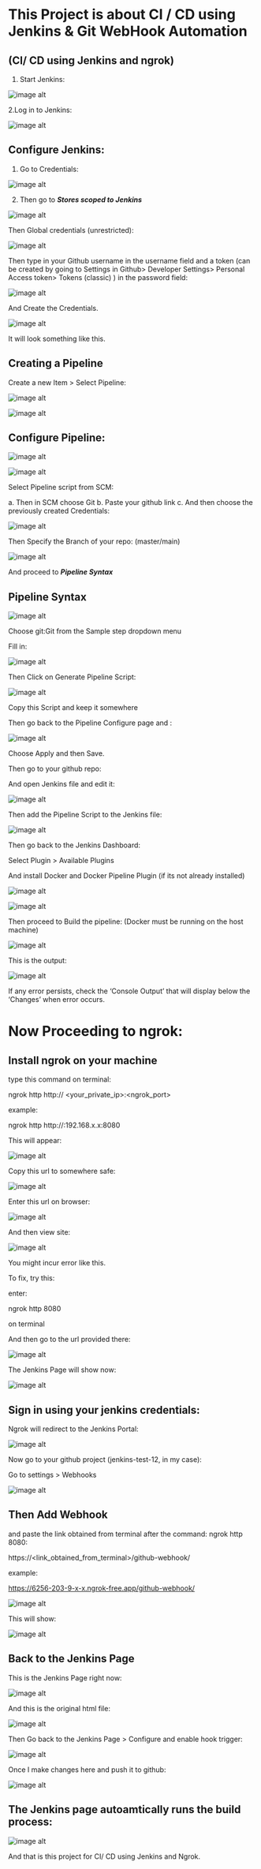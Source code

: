 # This Project is about CI / CD using Jenkins & Git WebHook Automation

## (CI/ CD using Jenkins and ngrok) 




1. Start Jenkins: 




![image alt](https://github.com/Dpk808/Jenkins_Repo/blob/main/Jenkins_Screenshots/1.1%20Start%20Jenkins.png) 




2.Log in to Jenkins: 


![image alt](https://github.com/Dpk808/Jenkins_Repo/blob/main/Jenkins_Screenshots/1.2%20Logging%20In%20Jenkins.png) 




## Configure Jenkins: 


1. Go to Credentials: 

   

![image alt](https://github.com/Dpk808/Jenkins_Repo/blob/main/Jenkins_Screenshots/1.3%20Manage%20Jenkins%2C%20Credentials.png) 




2. Then go to _**Stores scoped to Jenkins**_ 

   

![image alt](https://github.com/Dpk808/Jenkins_Repo/blob/main/Jenkins_Screenshots/1.4%20Global%20Credentials.png) 









Then Global credentials (unrestricted): 


![image alt](https://github.com/Dpk808/Jenkins_Repo/blob/main/Jenkins_Screenshots/1.5%20Add%20Credentials.png) 




Then type in your Github username in the username field and a token (can be created by going to Settings in Github> Developer Settings> Personal Access token> Tokens (classic) ) in the password field: 



![image alt](https://github.com/Dpk808/Jenkins_Repo/blob/main/Jenkins_Screenshots/1.5%20Credentials%20added.png) 




And Create the Credentials. 


![image alt](https://github.com/Dpk808/Jenkins_Repo/blob/main/Jenkins_Screenshots/1.5%20The%20credentials%20page%20will%20show%20something%20like%20this.png) 




It will look something like this. 



## Creating a Pipeline 


Create a new Item > Select Pipeline: 



![image alt](https://github.com/Dpk808/Jenkins_Repo/blob/main/Jenkins_Screenshots/2.1%20Create%20a%20new%20Item.png) 



![image alt](https://github.com/Dpk808/Jenkins_Repo/blob/main/Jenkins_Screenshots/2.2%20Create%20new%20Pipeline.png) 







## Configure Pipeline: 


![image alt](https://github.com/Dpk808/Jenkins_Repo/blob/main/Jenkins_Screenshots/3.1%20Pipeline.png) 


![image alt](https://github.com/Dpk808/Jenkins_Repo/blob/main/Jenkins_Screenshots/3.2%20Pipeline%20Script.png) 



Select Pipeline script from SCM:



a. Then in SCM choose Git
b. Paste your github link
c. And then choose the previously created Credentials: 




![image alt](https://github.com/Dpk808/Jenkins_Repo/blob/main/Jenkins_Screenshots/3.2%20Configure%20the%20Pipeline%20like%20this.png) 








Then Specify the Branch of your repo: (master/main) 


![image alt](https://github.com/Dpk808/Jenkins_Repo/blob/main/Jenkins_Screenshots/3.3%20Selecting%20Branch.png) 



And proceed to _**Pipeline Syntax**_ 


## Pipeline Syntax 


![image alt](https://github.com/Dpk808/Jenkins_Repo/blob/main/Jenkins_Screenshots/4.1%20Pipeline%20Syntax.png) 


Choose git:Git from the Sample step dropdown menu

Fill in: 



![image alt](https://github.com/Dpk808/Jenkins_Repo/blob/main/Jenkins_Screenshots/4.2%20Fill%20in%20Pipeline%20Syntax.png) 



Then Click on Generate Pipeline Script: 


![image alt](https://github.com/Dpk808/Jenkins_Repo/blob/main/Jenkins_Screenshots/4.3%20Pipeline%20Script.png) 



Copy this Script and keep it somewhere




Then go back to the Pipeline Configure page and : 


![image alt](https://github.com/Dpk808/Jenkins_Repo/blob/main/Jenkins_Screenshots/4.4%20Pipeline%20Config%20Done.png) 




Choose Apply and then Save.




Then go to your github repo:

And open Jenkins file and edit it: 



![image alt](https://github.com/Dpk808/Jenkins_Repo/blob/main/Jenkins_Screenshots/5.1%20Edit%20Jenkinsfile.png) 




Then add the Pipeline Script to the Jenkins file: 


![image alt](https://github.com/Dpk808/Jenkins_Repo/blob/main/Jenkins_Screenshots/5.2%20Add%20Pipeline%20Script%20to%20Jenkinsfile.png) 





Then go back to the Jenkins Dashboard:

Select Plugin > Available Plugins 


And install Docker and Docker Pipeline Plugin (if its not already installed) 



![image alt](https://github.com/Dpk808/Jenkins_Repo/blob/main/Jenkins_Screenshots/6.1%20Install%20Docker%20pipeline%20plugin.png) 


![image alt](https://github.com/Dpk808/Jenkins_Repo/blob/main/Jenkins_Screenshots/6.2%20Docker%20Plugin%20Installed.png) 




Then proceed to Build the pipeline:
(Docker must be running on the host machine) 



![image alt](https://github.com/Dpk808/Jenkins_Repo/blob/main/Jenkins_Screenshots/7.1%20Building%20the%20Pipeline.png) 



This is the output: 



![image alt](https://github.com/Dpk808/Jenkins_Repo/blob/main/Jenkins_Screenshots/7.2%20Pipeline%20Built.png) 



If any error persists, check the ‘Console Output’ that will display below the ‘Changes’ when error occurs. 






# Now Proceeding to ngrok: 



## Install ngrok on your machine 




type this command on terminal:


ngrok http http:// <your_private_ip>:<ngrok_port>


example:

ngrok http http://:192.168.x.x:8080 



This will appear: 


![image alt](https://github.com/Dpk808/Jenkins_Repo/blob/main/Jenkins_Screenshots/8.1%20ngrok.png) 






Copy this url to somewhere safe: 


![image alt](https://github.com/Dpk808/Jenkins_Repo/blob/main/Jenkins_Screenshots/8.2%20link.png) 




Enter this url on browser: 


![image alt](https://github.com/Dpk808/Jenkins_Repo/blob/main/Jenkins_Screenshots/8.3%20accessing%20ngrok%20url.png) 




And then view site: 


![image alt](https://github.com/Dpk808/Jenkins_Repo/blob/main/Jenkins_Screenshots/8.4%20Error%20with%20the%20ngrok%20app.png) 





You might incur error like this.

To fix, try this:

enter: 

ngrok http 8080 

on terminal 


And then go to the url provided there: 



![image alt](https://github.com/Dpk808/Jenkins_Repo/blob/main/Jenkins_Screenshots/8.5%20Alternate%20link.png) 



The Jenkins Page will show now: 


![image alt](https://github.com/Dpk808/Jenkins_Repo/blob/main/Jenkins_Screenshots/8.6%20Ngrok%20Jenkins.png) 





## Sign in using your jenkins credentials: 


Ngrok will redirect to the Jenkins Portal: 


![image alt](https://github.com/Dpk808/Jenkins_Repo/blob/main/Jenkins_Screenshots/8.7%20NgrokRedirected%20to%20Jenkins.png) 





Now go to your github project (jenkins-test-12, in my case):

Go to settings > Webhooks 


![image alt](https://github.com/Dpk808/Jenkins_Repo/blob/main/Jenkins_Screenshots/9.1%20Webhook.png) 




## Then Add Webhook 


and paste the link obtained from terminal after the command: ngrok http 8080:

https://<link_obtained_from_terminal>/github-webhook/


example:

https://6256-203-9-x-x.ngrok-free.app/github-webhook/ 



![image alt](https://github.com/Dpk808/Jenkins_Repo/blob/main/Jenkins_Screenshots/9.2%20Webhook%20Added.png) 




This will show: 



![image alt](https://github.com/Dpk808/Jenkins_Repo/blob/main/Jenkins_Screenshots/9.3%20Webhook%20updated.png) 




## Back to the Jenkins Page 


This is the Jenkins Page right now: 


![image alt](https://github.com/Dpk808/Jenkins_Repo/blob/main/Jenkins_Screenshots/9.4%20Jenkins%20Page%20RN.png) 



And this is the original html file: 



![image alt](https://github.com/Dpk808/Jenkins_Repo/blob/main/Jenkins_Screenshots/9.5%20Current%20Html%20file.png) 




Then Go back to the Jenkins Page > Configure and enable hook trigger: 



![image alt](https://github.com/Dpk808/Jenkins_Repo/blob/main/Jenkins_Screenshots/10.1%20Enable%20hook%20trigger%20in%20jenkins%20config.png) 













Once I make changes here and push it to github: 



![image alt](https://github.com/Dpk808/Jenkins_Repo/blob/main/Jenkins_Screenshots/10.2%20Editing%20Html.png) 








## The Jenkins page autoamtically runs the build process: 


![image alt](https://github.com/Dpk808/Jenkins_Repo/blob/main/Jenkins_Screenshots/10.3%20The%20changes%20in%20the%20git%20auto%20triggers%20the%20Jenkins%20Build%20Process.png) 





And that is this project for CI/ CD using Jenkins and Ngrok. 

